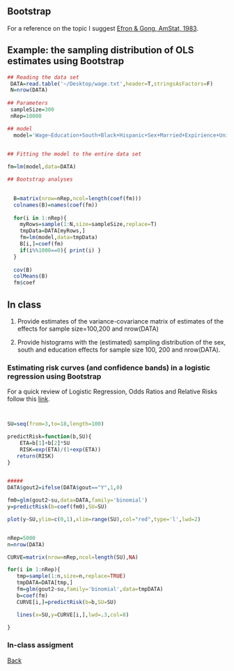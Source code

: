 
## Bootstrap

For a reference on the topic I suggest [Efron & Gong, AmStat, 1983](http://www.tandfonline.com/doi/pdf/10.1080/00031305.1983.10483087?needAccess=true).


## Example: the sampling distribution of OLS estimates using Bootstrap

```r
## Reading the data set
 DATA=read.table('~/Desktop/wage.txt',header=T,stringsAsFactors=F)
 N=nrow(DATA)
 
## Parameters
 sampleSize=300
 nRep=10000

## model
  model='Wage~Education+South+Black+Hispanic+Sex+Married+Expirience+Union'
  

## Fitting the model to the entire data set

fm=lm(model,data=DATA)

## Bootstrap analyses
  

  B=matrix(nrow=nRep,ncol=length(coef(fm)))
  colnames(B)=names(coef(fm))
  
  for(i in 1:nRep){
  	myRows=sample(1:N,size=sampleSize,replace=T)
  	tmpData=DATA[myRows,]
  	fm=lm(model,data=tmpData)
  	B[i,]=coef(fm)  	
  	if(i%%1000==0){ print(i) }
  }
  
  cov(B)
  colMeans(B)
  fm$coef
```


## In class

1) Provide estimates of the variance-covariance matrix of estimates of the effects for sample size=100,200 and nrow(DATA)

2) Provide histograms with the (estimated) sampling distribution of the sex, south and education effects for sample size 100, 200 and nrow(DATA).

### Estimating risk curves (and confidence bands) in a logistic regression using Bootstrap


For a quick review of Logistic Regression, Odds Ratios and Relative Risks follow this [link](https://github.com/gdlc/STAT_COMP/blob/master/LogisticRegression.pdf).

```r


SU=seq(from=3,to=18,length=100)

predictRisk=function(b,SU){
    ETA=b[1]+b[2]*SU
    RISK=exp(ETA)/(1+exp(ETA))
   return(RISK)
}


#####
DATA$gout2=ifelse(DATA$gout=="Y",1,0)

fm0=glm(gout2~su,data=DATA,family='binomial')
y=predictRisk(b=coef(fm0),SU=SU)

plot(y~SU,ylim=c(0,1),xlim=range(SU),col="red",type='l',lwd=2)


nRep=5000
n=nrow(DATA)

CURVE=matrix(nrow=nRep,ncol=length(SU),NA)

for(i in 1:nRep){
   tmp=sample(1:n,size=n,replace=TRUE)
   tmpDATA=DATA[tmp,]
   fm=glm(gout2~su,family='binomial',data=tmpDATA)
   b=coef(fm)
   CURVE[i,]=predictRisk(b=b,SU=SU)

   lines(x=SU,y=CURVE[i,],lwd=.3,col=8)

}

```

### In-class assigment



[Back](https://github.com/gdlc/STAT_COMP/)
